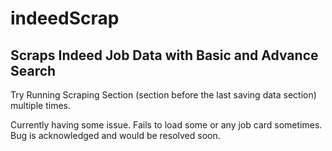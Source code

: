 # indeedScrap
## Scraps Indeed Job Data with Basic and Advance Search

Try Running Scraping Section (section before the last saving data section) multiple times.

Currently having some issue. Fails to load some or any job card sometimes.
Bug is acknowledged and would be resolved soon.



